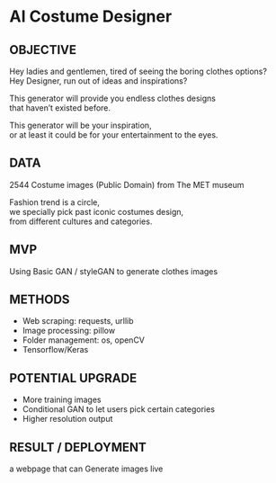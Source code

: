 # AI Costume Designer


## OBJECTIVE
Hey ladies and gentlemen, tired of seeing the boring clothes options? <br>
Hey Designer, run out of ideas and inspirations?

This generator will provide you endless clothes designs <br>
that haven’t existed before.

This generator will be your inspiration,<br>
or at least it could be for your entertainment to the eyes.


## DATA

2544 Costume images (Public Domain) from The MET museum

Fashion trend is a circle, <br>
we specially pick past iconic costumes design, <br>
from different cultures and categories.


## MVP

Using Basic GAN / styleGAN to generate clothes images



## METHODS
- Web scraping: requests, urllib
- Image processing: pillow
- Folder management: os, openCV
- Tensorflow/Keras


## POTENTIAL UPGRADE
- More training images
- Conditional GAN to let users pick certain categories
- Higher resolution output


## RESULT / DEPLOYMENT
a webpage that can Generate images live
